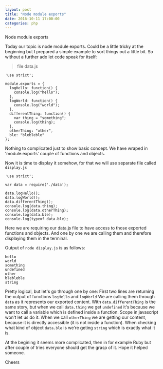```yaml
---
layout: post
title: "Node module exports"
date: 2016-10-11 17:00:00
categories: php
---
```


Node module exports


Today our topic is node module exports.
Could be a little tricky at the beginning but I prepared
a simple example to sort things out a little bit. So without
a further ado let code speak for itself:

> file data.js

```
'use strict';

module.exports = {
  logHello: function() {
    console.log("hello");
  },
  logWorld: function() {
    console.log("world");
  },
  differentThing: function() {
    var thing = "something";
    console.log(thing);
  },
  otherThing: "other",
  ble: "blebleble"
};

```

Nothing to complicated just to show basic concept.
We have wraped in 'module.exports' couple of functions and objects.

Now it is time to display it somehow, for that we will use separate file
called `display.js`

```
'use strict';

var data = require('./data');

data.logHello();
data.logWorld();
data.differentThing();
console.log(data.thing);
console.log(data.otherThing);
console.log(data.ble);
console.log(typeof data.ble);
```

Here we are requiring our data.js file to have access to those exported functions and objects.
And one by one we are calling them and therefore displaying them in the terminal.

Output of `node display.js` is as follows:

```
hello
world
something
undefined
other
blebleble
string
```

Pretty logical, but let's go through one by one:
First two lines are returning the output of functions `logHello` and `logWorld` We are calling them through `data` as it represents
our exported content.
With `data.differentThing` is the same story, but when we call `data.thing` we get `undefined` it's because we want to call a variable which
is defined inside a function. Scope in javascript won't let us do it. When we call `otherThing` we are getting our content, because it is directly accessible
(it is not inside a function). When checking what kind of object `data.ble` is we're geting `string` which is exactly what it is.

At the begining it seems more complicated, then in for example Ruby but after couple of tries everyone should get the grasp of it.
Hope it helped someone.

Cheers

